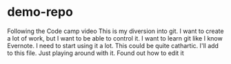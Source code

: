 # demo-repo
Following the Code camp video
This is my diversion into git. I want to create a lot of work, but I want to be able to control it. I want to learn git like I know Evernote. I need to start using it a lot. 
This could be quite cathartic. I'll add to this file.
Just playing around with it. Found out how to edit it
